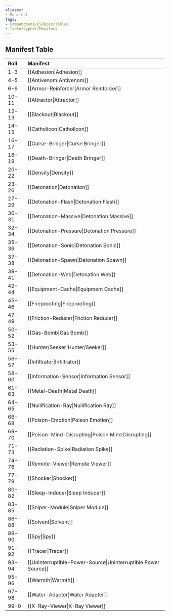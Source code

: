 ```yaml
---
aliases:
- Manifest
tags:
- Compendiums/CSRD/en/Tables
- Table/Cypher/Manifest
---
```


## Manifest Table
|  Roll &nbsp; &nbsp; | Manifest  |
| ------------- | :----------- |
| 1-3 | [[Adhesion\|Adhesion]] |
| 4-5 | [[Antivenom\|Antivenom]] |
| 6-9 | [[Armor-Reinforcer\|Armor Reinforcer]] |
| 10-11 | [[Attractor\|Attractor]] |
| 12-13 | [[Blackout\|Blackout]] |
| 14-15 | [[Catholicon\|Catholicon]] |
| 16-17 | [[Curse-Bringer\|Curse Bringer]] |
| 18-19 | [[Death-Bringer\|Death Bringer]] |
| 20-22 | [[Density\|Density]] |
| 23-26 | [[Detonation\|Detonation]] |
| 27-29 | [[Detonation-Flash\|Detonation Flash]] |
| 30-31 | [[Detonation-Massive\|Detonation Massive]] |
| 32-34 | [[Detonation-Pressure\|Detonation Pressure]] |
| 35-36 | [[Detonation-Sonic\|Detonation Sonic]] |
| 37-38 | [[Detonation-Spawn\|Detonation Spawn]] |
| 39-41 | [[Detonation-Web\|Detonation Web]] |
| 42-44 | [[Equipment-Cache\|Equipment Cache]] |
| 45-46 | [[Fireproofing\|Fireproofing]] |
| 47-49 | [[Friction-Reducer\|Friction Reducer]] |
| 50-52 | [[Gas-Bomb\|Gas Bomb]] |
| 53-55 | [[Hunter/Seeker\|Hunter/Seeker]] |
| 56-57 | [[Infiltrator\|Infiltrator]] |
| 58-60 | [[Information-Sensor\|Information Sensor]] |
| 61-63 | [[Metal-Death\|Metal Death]] |
| 64-65 | [[Nullification-Ray\|Nullification Ray]] |
| 66-68 | [[Poison-Emotion\|Poison Emotion]] |
| 69-70 | [[Poison-Mind-Disrupting\|Poison Mind Disrupting]] |
| 71-73 | [[Radiation-Spike\|Radiation Spike]] |
| 74-76 | [[Remote-Viewer\|Remote Viewer]] |
| 77-79 | [[Shocker\|Shocker]] |
| 80-82 | [[Sleep-Inducer\|Sleep Inducer]] |
| 83-85 | [[Sniper-Module\|Sniper Module]] |
| 86-88 | [[Solvent\|Solvent]] |
| 89-90 | [[Spy\|Spy]] |
| 91-92 | [[Tracer\|Tracer]] |
| 93-94 | [[Uninterruptible-Power-Source\|Uninterruptible Power Source]] |
| 95-96 | [[Warmth\|Warmth]] |
| 97-98 | [[Water-Adapter\|Water Adapter]] |
| 99-0 | [[X-Ray-Viewer\|X-Ray Viewer]] |